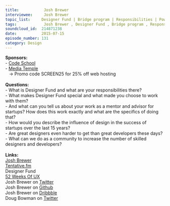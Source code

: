 ```yaml
--- 
title:           Josh Brewer 
interviewee:     Josh Brewer 
topic_list:     Designer Fund | Bridge program | Responsibilities | Power of design | Startup mentor / advisor | Design influence | Kleiner Perkins | Apple | Jobs & Ive | Chances for success | Hiring designers | Sales & Marketing | U.S. colleges | Industry pace
tags:            Josh Brewer , Designer Fund , Bridge program , Responsibilities , Power of design , Startup mentor / advisor , Design influence , Kleiner Perkins , Apple , Jobs  Ive , Chances for success , Hiring designers , Sales  Marketing , U.S. colleges , Industry pace
soundcloud_id:  214871238
date:           2015-07-15
episode_number: 131
category: Design
---
```


<p class="show_notes_display"><b>Sponsors:<br></b>- <a rel="nofollow" target="_blank" href="https://www.codeschool.com/">Code School</a><b><br></b>- <a rel="nofollow" target="_blank" href="http://mediatemple.net/?utm_source=BetweenScreens&amp;utm_medium=podcast&amp;utm_campaign=SCREEN25">Media Temple</a><b><br></b><span>   -&gt; Promo code SCREEN25 for 25% off web hosting<br></span><b><br>Questions:</b><br>- What is Designer Fund and what are your responsibilities there?<br>- What makes Designer Fund special and what made you choose to work with them?<br>- And what can you tell us about your work as a mentor and advisor for startups? How does this work exactly and what are the specifics of doing that?<br>- How would you describe the influence of design in the success of startups over the last 15 years?<br>- Are great designers even harder to get than great developers these days?<br>- What can we do as a community to increase the number of skilled designers and developers?<br><br><b>Links:</b><br><a rel="nofollow" target="_blank" href="http://jbrewer.me/">Josh Brewer</a><br><a rel="nofollow" target="_blank" href="http://tentative.fm/">Tentative.fm</a><br><a rel="nofollow" target="_blank">Designer Fund</a><br><a rel="nofollow" target="_blank" href="http://52weeksofux.com/">52 Weeks Of UX</a><br>Josh Brewer on <a rel="nofollow" target="_blank" href="https://twitter.com/jbrewer">Twitter</a><br>Josh Brewer on <a rel="nofollow" target="_blank" href="https://github.com/jbrewer">Github</a><br>Josh Brewer on <a rel="nofollow" target="_blank" href="https://dribbble.com/jbrewer">Dribbble</a><br>Doug Bowman on <a rel="nofollow" target="_blank" href="https://twitter.com/stop">Twitter</a><br></p>
